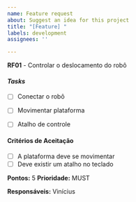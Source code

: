 ```yaml
---
name: Feature request
about: Suggest an idea for this project
title: "[Feature] "
labels: development
assignees: ''

---
```


**RF01** - Controlar o deslocamento do robô

#### _**Tasks**_

- [ ]  Conectar o robô

- [ ] Movimentar plataforma

- [ ] Atalho de controle

#### **Critérios de Aceitação**

- [ ]  A plataforma deve se movimentar
- [ ]  Deve existir um atalho no teclado

**Pontos:** 5
**Prioridade:** MUST 

**Responsáveis:** Vinícius

